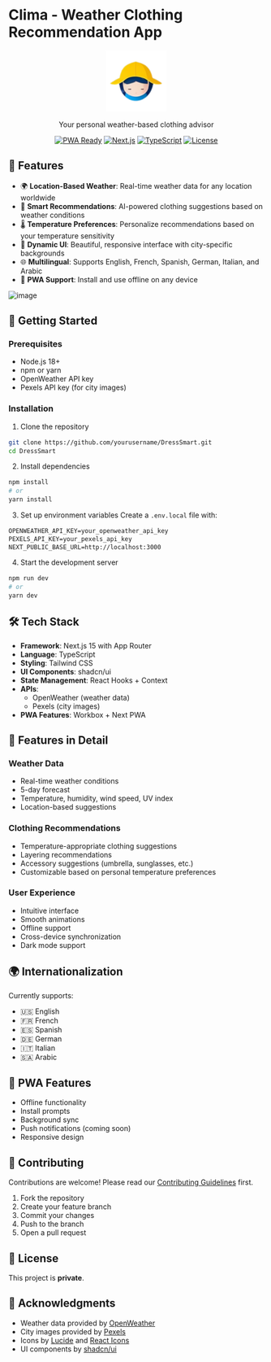 # Clima - Weather Clothing Recommendation App

<div align="center">
  <img src="public/logo.png" alt="Clima Logo" width="120"/>
  
  <p>Your personal weather-based clothing advisor</p>

[![PWA Ready](https://img.shields.io/badge/PWA-Ready-blue.svg)](https://whatowear.vercel.app)
[![Next.js](https://img.shields.io/badge/Next.js-15-black)](https://nextjs.org/)
[![TypeScript](https://img.shields.io/badge/TypeScript-5-blue)](https://www.typescriptlang.org/)
[![License](https://img.shields.io/badge/license-Private-red.svg)](LICENSE)

</div>

## 🌟 Features

- 🌍 **Location-Based Weather**: Real-time weather data for any location worldwide
- 👕 **Smart Recommendations**: AI-powered clothing suggestions based on weather conditions
- 🌡️ **Temperature Preferences**: Personalize recommendations based on your temperature sensitivity
- 🎨 **Dynamic UI**: Beautiful, responsive interface with city-specific backgrounds
- 🌐 **Multilingual**: Supports English, French, Spanish, German, Italian, and Arabic
- 📱 **PWA Support**: Install and use offline on any device

![image](https://github.com/user-attachments/assets/179d4efe-c400-47cf-a3cc-192633e6f742)



## 🚀 Getting Started

### Prerequisites

- Node.js 18+
- npm or yarn
- OpenWeather API key
- Pexels API key (for city images)

### Installation

1. Clone the repository

```bash
git clone https://github.com/yourusername/DressSmart.git
cd DressSmart
```

2. Install dependencies

```bash
npm install
# or
yarn install
```

3. Set up environment variables
   Create a `.env.local` file with:

```env
OPENWEATHER_API_KEY=your_openweather_api_key
PEXELS_API_KEY=your_pexels_api_key
NEXT_PUBLIC_BASE_URL=http://localhost:3000
```

4. Start the development server

```bash
npm run dev
# or
yarn dev
```

## 🛠️ Tech Stack

- **Framework**: Next.js 15 with App Router
- **Language**: TypeScript
- **Styling**: Tailwind CSS
- **UI Components**: shadcn/ui
- **State Management**: React Hooks + Context
- **APIs**:
  - OpenWeather (weather data)
  - Pexels (city images)
- **PWA Features**: Workbox + Next PWA

## 🌈 Features in Detail

### Weather Data

- Real-time weather conditions
- 5-day forecast
- Temperature, humidity, wind speed, UV index
- Location-based suggestions

### Clothing Recommendations

- Temperature-appropriate clothing suggestions
- Layering recommendations
- Accessory suggestions (umbrella, sunglasses, etc.)
- Customizable based on personal temperature preferences

### User Experience

- Intuitive interface
- Smooth animations
- Offline support
- Cross-device synchronization
- Dark mode support

## 🌍 Internationalization

Currently supports:

- 🇺🇸 English
- 🇫🇷 French
- 🇪🇸 Spanish
- 🇩🇪 German
- 🇮🇹 Italian
- 🇸🇦 Arabic

## 📱 PWA Features

- Offline functionality
- Install prompts
- Background sync
- Push notifications (coming soon)
- Responsive design

## 🤝 Contributing

Contributions are welcome! Please read our [Contributing Guidelines](CONTRIBUTING.md) first.

1. Fork the repository
2. Create your feature branch
3. Commit your changes
4. Push to the branch
5. Open a pull request

## 📄 License

This project is <b>private</b>.

## 🙏 Acknowledgments

- Weather data provided by [OpenWeather](https://openweathermap.org/)
- City images provided by [Pexels](https://www.pexels.com/)
- Icons by [Lucide](https://lucide.dev/) and [React Icons](https://react-icons.github.io/react-icons/)
- UI components by [shadcn/ui](https://ui.shadcn.com/)
